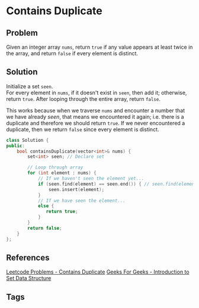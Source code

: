 # Contains Duplicate

## Problem
Given an integer array `nums`, return `true` if any value appears at least twice in the array, and return `false` if every element is distinct.

## Solution
Initialize a set `seen`.  
For every element in `nums`, if it doesn't exist in `seen`, then add it; otherwise, return `true`. After looping through the entire array, return `false`. 

This works because when we traverse `nums` and encounter a number that we have already *seen*, that means we encountered it again; i.e. there is a duplicate and therefore we should return `true`. If we never encountered a duplicate, then we return `false` since every element is distinct.  

```c++
class Solution {
public:
    bool containsDuplicate(vector<int>& nums) {
        set<int> seen; // Declare set

        // Loop through array
        for (int element : nums) {
            // If we haven't seen the element yet...
            if (seen.find(element) == seen.end()) { // seen.find(element) returns an iterator pointing to the element in the set. If the element doesn't exist in the set, tthen the iterator points to the position after the last element in the set.   
                seen.insert(element);
            }
            // If we have seen the element...
            else {
               return true; 
            }
        }
        return false;
    }
};
```

## References
[Leetcode Problems - Contains Duplicate](https://leetcode.com/problems/contains-duplicate/)
[Geeks For Geeks - Introduction to Set Data Structure](https://www.geeksforgeeks.org/introduction-to-set-data-structure-and-algorithm-tutorials/)


## Tags
